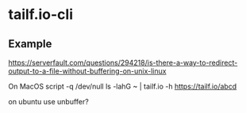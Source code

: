# tailf.io-cli

## Example

https://serverfault.com/questions/294218/is-there-a-way-to-redirect-output-to-a-file-without-buffering-on-unix-linux

On MacOS
script -q /dev/null ls -lahG ~ | tailf.io -h https://tailf.io/abcd

on ubuntu use unbuffer?
